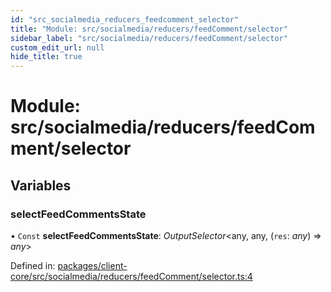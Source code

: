 ```yaml
---
id: "src_socialmedia_reducers_feedcomment_selector"
title: "Module: src/socialmedia/reducers/feedComment/selector"
sidebar_label: "src/socialmedia/reducers/feedComment/selector"
custom_edit_url: null
hide_title: true
---
```


# Module: src/socialmedia/reducers/feedComment/selector

## Variables

### selectFeedCommentsState

• `Const` **selectFeedCommentsState**: *OutputSelector*<any, any, (`res`: *any*) => *any*\>

Defined in: [packages/client-core/src/socialmedia/reducers/feedComment/selector.ts:4](https://github.com/xr3ngine/xr3ngine/blob/a16a45d7e/packages/client-core/src/socialmedia/reducers/feedComment/selector.ts#L4)
